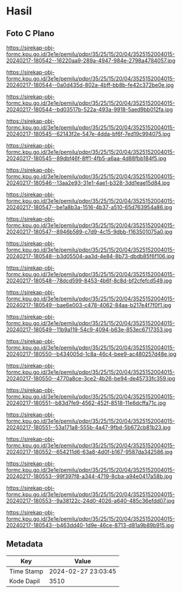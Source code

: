 # Hasil

## Foto C Plano

https://sirekap-obj-formc.kpu.go.id/3e1e/pemilu/pdpr/35/25/15/20/04/3525152004015-20240217-180542--16220aa9-289a-4947-984e-2798a4784057.jpg

https://sirekap-obj-formc.kpu.go.id/3e1e/pemilu/pdpr/35/25/15/20/04/3525152004015-20240217-180544--0a0d435d-802a-4bff-bb8b-fe42c372be0e.jpg

https://sirekap-obj-formc.kpu.go.id/3e1e/pemilu/pdpr/35/25/15/20/04/3525152004015-20240217-180544--bd03517b-522a-493a-9918-5aed9bb012fa.jpg

https://sirekap-obj-formc.kpu.go.id/3e1e/pemilu/pdpr/35/25/15/20/04/3525152004015-20240217-180545--62143f2e-547e-4dda-bf6f-7ed19c994075.jpg

https://sirekap-obj-formc.kpu.go.id/3e1e/pemilu/pdpr/35/25/15/20/04/3525152004015-20240217-180545--89dbf46f-8ff1-4fb5-a6aa-4d88fbb184f5.jpg

https://sirekap-obj-formc.kpu.go.id/3e1e/pemilu/pdpr/35/25/15/20/04/3525152004015-20240217-180546--13aa2e93-31e1-4ae1-b328-3dd1eae15d84.jpg

https://sirekap-obj-formc.kpu.go.id/3e1e/pemilu/pdpr/35/25/15/20/04/3525152004015-20240217-180547--be1a8b3a-1516-4b37-a510-65d763954a86.jpg

https://sirekap-obj-formc.kpu.go.id/3e1e/pemilu/pdpr/35/25/15/20/04/3525152004015-20240217-180547--8946b589-c7d9-4c15-9dbb-f163501075a0.jpg

https://sirekap-obj-formc.kpu.go.id/3e1e/pemilu/pdpr/35/25/15/20/04/3525152004015-20240217-180548--b3d05504-aa3d-4e84-8b73-dbdb85f6f106.jpg

https://sirekap-obj-formc.kpu.go.id/3e1e/pemilu/pdpr/35/25/15/20/04/3525152004015-20240217-180548--78dcd599-8453-4b6f-8c8d-bf2cfefcd549.jpg

https://sirekap-obj-formc.kpu.go.id/3e1e/pemilu/pdpr/35/25/15/20/04/3525152004015-20240217-180549--bae6e003-c478-4062-84aa-b217e4f7f0f1.jpg

https://sirekap-obj-formc.kpu.go.id/3e1e/pemilu/pdpr/35/25/15/20/04/3525152004015-20240217-180549--11b9a119-54c9-4094-b63e-853ec6717353.jpg

https://sirekap-obj-formc.kpu.go.id/3e1e/pemilu/pdpr/35/25/15/20/04/3525152004015-20240217-180550--b434005d-1c8a-46c4-bee9-ac480257d48e.jpg

https://sirekap-obj-formc.kpu.go.id/3e1e/pemilu/pdpr/35/25/15/20/04/3525152004015-20240217-180550--4770a8ce-3ce2-4b26-be94-de45733fc359.jpg

https://sirekap-obj-formc.kpu.go.id/3e1e/pemilu/pdpr/35/25/15/20/04/3525152004015-20240217-180551--b83d7fe9-4562-452f-8518-11e6dcffa71c.jpg

https://sirekap-obj-formc.kpu.go.id/3e1e/pemilu/pdpr/35/25/15/20/04/3525152004015-20240217-180551--53a171a8-555b-4a47-9fbd-5b672cb81b23.jpg

https://sirekap-obj-formc.kpu.go.id/3e1e/pemilu/pdpr/35/25/15/20/04/3525152004015-20240217-180552--654211d6-63a8-4d0f-b167-9587da342586.jpg

https://sirekap-obj-formc.kpu.go.id/3e1e/pemilu/pdpr/35/25/15/20/04/3525152004015-20240217-180553--99f397f8-a344-4719-8cba-a94e0417a58b.jpg

https://sirekap-obj-formc.kpu.go.id/3e1e/pemilu/pdpr/35/25/15/20/04/3525152004015-20240217-180553--9a38122c-24d0-4026-a640-485c36efdd07.jpg

https://sirekap-obj-formc.kpu.go.id/3e1e/pemilu/pdpr/35/25/15/20/04/3525152004015-20240217-180543--b463dd40-1d9e-46ce-8713-d81a9b89b915.jpg


## Metadata

| Key        | Value               |
| ---------- | ------------------- |
| Time Stamp | 2024-02-27 23:03:45 |
| Kode Dapil | 3510                |



